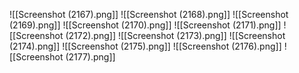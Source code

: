 ![[Screenshot (2167).png]]
![[Screenshot (2168).png]]
![[Screenshot (2169).png]]
![[Screenshot (2170).png]]
![[Screenshot (2171).png]]
![[Screenshot (2172).png]]
![[Screenshot (2173).png]]
![[Screenshot (2174).png]]
![[Screenshot (2175).png]]
![[Screenshot (2176).png]]
![[Screenshot (2177).png]]
